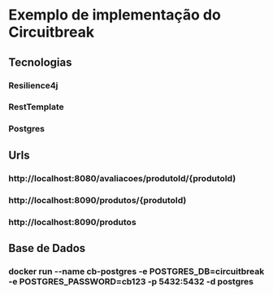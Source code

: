 # Exemplo de implementação do Circuitbreak

## Tecnologias
### Resilience4j
### RestTemplate
### Postgres

## Urls
### http://localhost:8080/avaliacoes/produtoId/{produtoId)
### http://localhost:8090/produtos/{produtoId)
### http://localhost:8090/produtos

## Base de Dados
### docker run --name cb-postgres -e POSTGRES_DB=circuitbreak -e POSTGRES_PASSWORD=cb123 -p 5432:5432 -d postgres
